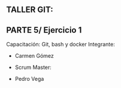 ## TALLER GIT:

## PARTE 5/ Ejercicio 1
Capacitación: Git, bash y docker
Integrante:
- Carmen Gómez

- Scrum Master:
- Pedro Vega


